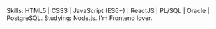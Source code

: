 Skills: HTML5 | CSS3 | JavaScript (ES6+) | ReactJS | PL/SQL | Oracle | PostgreSQL.
Studying: Node.js.
I'm Frontend lover.
 
